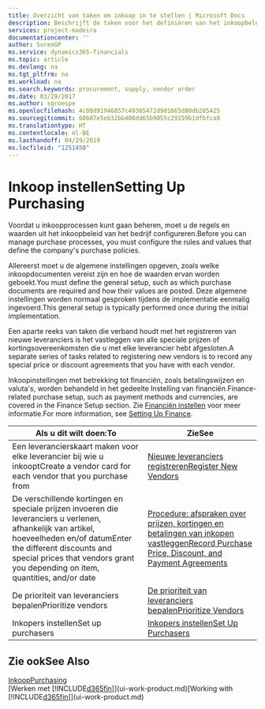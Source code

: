 ```yaml
---
title: Overzicht van taken om inkoop in te stellen | Microsoft Docs
description: Beschrijft de taken voor het definiëren van het inkoopbeleid van uw bedrijf en het instellen van uw inkoopprocessen.
services: project-madeira
documentationcenter: ''
author: SorenGP
ms.service: dynamics365-financials
ms.topic: article
ms.devlang: na
ms.tgt_pltfrm: na
ms.workload: na
ms.search.keywords: procurement, supply, vendor order
ms.date: 03/29/2017
ms.author: sgroespe
ms.openlocfilehash: 4c08d91946857c49365472d9d1665d80db285425
ms.sourcegitcommit: 60b87e5eb32bb408dd65b9855c29159b1dfbfca8
ms.translationtype: HT
ms.contentlocale: nl-BE
ms.lasthandoff: 04/29/2019
ms.locfileid: "1251458"
---
```

# <a name="setting-up-purchasing"></a><span data-ttu-id="489cb-103">Inkoop instellen</span><span class="sxs-lookup"><span data-stu-id="489cb-103">Setting Up Purchasing</span></span>
<span data-ttu-id="489cb-104">Voordat u inkoopprocessen kunt gaan beheren, moet u de regels en waarden uit het inkoopbeleid van het bedrijf configureren.</span><span class="sxs-lookup"><span data-stu-id="489cb-104">Before you can manage purchase processes, you must configure the rules and values that define the company's purchase policies.</span></span>

<span data-ttu-id="489cb-105">Allereerst moet u de algemene instellingen opgeven, zoals welke inkoopdocumenten vereist zijn en hoe de waarden ervan worden geboekt.</span><span class="sxs-lookup"><span data-stu-id="489cb-105">You must define the general setup, such as which purchase documents are required and how their values are posted.</span></span> <span data-ttu-id="489cb-106">Deze algemene instellingen worden normaal gesproken tijdens de implementatie eenmalig ingevoerd.</span><span class="sxs-lookup"><span data-stu-id="489cb-106">This general setup is typically performed once during the initial implementation.</span></span>

<span data-ttu-id="489cb-107">Een aparte reeks van taken die verband houdt met het registreren van nieuwe leveranciers is het vastleggen van alle speciale prijzen of kortingsovereenkomsten die u met elke leverancier hebt afgesloten.</span><span class="sxs-lookup"><span data-stu-id="489cb-107">A separate series of tasks related to registering new vendors is to record any special price or discount agreements that you have with each vendor.</span></span>

<span data-ttu-id="489cb-108">Inkoopinstellingen met betrekking tot financiën, zoals betalingswijzen en valuta's, worden behandeld in het gedeelte Instelling van financiën.</span><span class="sxs-lookup"><span data-stu-id="489cb-108">Finance-related purchase setup, such as payment methods and currencies, are covered in the Finance Setup section.</span></span> <span data-ttu-id="489cb-109">Zie [Financiën instellen](finance-setup-finance.md) voor meer informatie.</span><span class="sxs-lookup"><span data-stu-id="489cb-109">For more information, see [Setting Up Finance](finance-setup-finance.md).</span></span>

| <span data-ttu-id="489cb-110">Als u dit wilt doen:</span><span class="sxs-lookup"><span data-stu-id="489cb-110">To</span></span> | <span data-ttu-id="489cb-111">Zie</span><span class="sxs-lookup"><span data-stu-id="489cb-111">See</span></span> |
| --- | --- |
| <span data-ttu-id="489cb-112">Een leverancierskaart maken voor elke leverancier bij wie u inkoopt</span><span class="sxs-lookup"><span data-stu-id="489cb-112">Create a vendor card for each vendor that you purchase from</span></span>|[<span data-ttu-id="489cb-113">Nieuwe leveranciers registreren</span><span class="sxs-lookup"><span data-stu-id="489cb-113">Register New Vendors</span></span>](purchasing-how-register-new-vendors.md) |
| <span data-ttu-id="489cb-114">De verschillende kortingen en speciale prijzen invoeren die leveranciers u verlenen, afhankelijk van artikel, hoeveelheden en/of datum</span><span class="sxs-lookup"><span data-stu-id="489cb-114">Enter the different discounts and special prices that vendors grant you depending on item, quantities, and/or date</span></span> |[<span data-ttu-id="489cb-115">Procedure: afspraken over prijzen, kortingen en betalingen van inkopen vastleggen</span><span class="sxs-lookup"><span data-stu-id="489cb-115">Record Purchase Price, Discount, and Payment Agreements</span></span>](purchasing-how-record-purchase-price-discount-payment-agreements.md) |
| <span data-ttu-id="489cb-116">De prioriteit van leveranciers bepalen</span><span class="sxs-lookup"><span data-stu-id="489cb-116">Prioritize vendors</span></span> |[<span data-ttu-id="489cb-117">De prioriteit van leveranciers bepalen</span><span class="sxs-lookup"><span data-stu-id="489cb-117">Prioritize Vendors</span></span>](purchasing-how-prioritize-vendors.md) |
| <span data-ttu-id="489cb-118">Inkopers instellen</span><span class="sxs-lookup"><span data-stu-id="489cb-118">Set up purchasers</span></span> |[<span data-ttu-id="489cb-119">Inkopers instellen</span><span class="sxs-lookup"><span data-stu-id="489cb-119">Set Up Purchasers</span></span>](purchasing-how-setup-purchasers.md) |

## <a name="see-also"></a><span data-ttu-id="489cb-120">Zie ook</span><span class="sxs-lookup"><span data-stu-id="489cb-120">See Also</span></span>
[<span data-ttu-id="489cb-121">Inkoop</span><span class="sxs-lookup"><span data-stu-id="489cb-121">Purchasing</span></span>](purchasing-manage-purchasing.md)  
<span data-ttu-id="489cb-122">[Werken met [!INCLUDE[d365fin](includes/d365fin_md.md)]](ui-work-product.md)</span><span class="sxs-lookup"><span data-stu-id="489cb-122">[Working with [!INCLUDE[d365fin](includes/d365fin_md.md)]](ui-work-product.md)</span></span>
